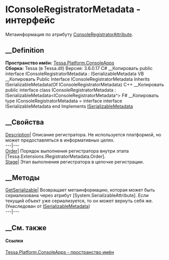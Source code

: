 # IConsoleRegistratorMetadata - интерфейс
Метаинформация по атрибуту
[ConsoleRegistratorAttribute](T_Tessa_Platform_ConsoleApps_ConsoleRegistratorAttribute.htm).
## __Definition
 **Пространство имён:**
[Tessa.Platform.ConsoleApps](N_Tessa_Platform_ConsoleApps.htm)  
 **Сборка:** Tessa (в Tessa.dll) Версия: 3.6.0.17
C# __Копировать
     public interface IConsoleRegistratorMetadata : ISerializableMetadata<IConsoleRegistratorMetadata>
VB __Копировать
     Public Interface IConsoleRegistratorMetadata
    	Inherits ISerializableMetadata(Of IConsoleRegistratorMetadata)
C++ __Копировать
     public interface class IConsoleRegistratorMetadata : ISerializableMetadata<IConsoleRegistratorMetadata^>
F# __Копировать
     type IConsoleRegistratorMetadata = 
        interface
            interface ISerializableMetadata<IConsoleRegistratorMetadata>
        end
Implements
    [ISerializableMetadata](T_Tessa_Platform_Composition_ISerializableMetadata_1.htm)<IConsoleRegistratorMetadata>
##  __Свойства
[Description](P_Tessa_Platform_ConsoleApps_IConsoleRegistratorMetadata_Description.htm)|
Описание регистратора. Не используется платформой, но может предоставляться в
информативных целях.  
---|---  
[Order](P_Tessa_Platform_ConsoleApps_IConsoleRegistratorMetadata_Order.htm)|
Порядок выполнения регистратора внутри этапа
[Tessa.Extensions.IRegistratorMetadata.Order].  
[Stage](P_Tessa_Platform_ConsoleApps_IConsoleRegistratorMetadata_Stage.htm)|
Этап выполнения регистратора в цепочке регистрации.  
##  __Методы
[GetSerializable](M_Tessa_Platform_Composition_ISerializableMetadata_1_GetSerializable.htm)|
Возвращает метаинформацию, которая может быть сериализована через атрибут
[System.SerializableAttribute]. Если текущий объект уже сериализуется, то он
может вернуть себя же.  
(Унаследован от
[ISerializableMetadata<TMetadata>](T_Tessa_Platform_Composition_ISerializableMetadata_1.htm))  
---|---  
##  __См. также
#### Ссылки
[Tessa.Platform.ConsoleApps - пространство
имён](N_Tessa_Platform_ConsoleApps.htm)
